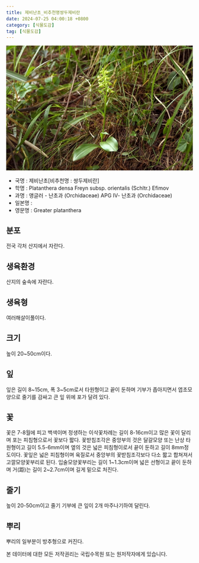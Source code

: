 ```yaml
---
title: 제비난초_비추천명쌍두제비란
date: 2024-07-25 04:00:18 +0800
category: [식물도감]
tag: [식물도감]
---
```




![제비난초[비추천명 : 쌍두제비란]](/assets/img/fileUpload/plants/basic/Orchidaceae/Platanthera/6379/6379_8_th2.JPG)
- 국명 : 제비난초[비추천명 : 쌍두제비란]
- 학명 : Platanthera densa Freyn subsp. orientalis (Schltr.) Efimov
- 과명 : 앵글러 - 난초과 (Orchidaceae) APG Ⅳ- 난초과 (Orchidaceae)
- 일본명 : 
- 영문명 : Greater platanthera


## 분포
전국 각처 산지에서 자란다.
## 생육환경
산지의 숲속에 자란다.
## 생육형
여러해살이풀이다.
## 크기
높이 20~50cm이다.
## 잎
잎은 길이 8~15cm, 폭 3~5cm로서 타원형이고 끝이 둔하며 기부가 좁아지면서 엽초모양으로 줄기를 감싸고 큰 잎 위에 포가 달려 있다.
## 꽃
꽃은 7-8월에 피고 백색이며 정생하는 이삭꽃차례는 길이 8-16cm이고 많은 꽃이 달리며 포는 피침형으로서 꽃보다 짧다. 꽃받침조각은 중앙부의 것은 달걀모양 또는 난상 타원형이고 길이 5.5-6mm이며 옆의 것은 넓은 피침형이로서 끝이 둔하고 길이 8mm정도이다. 꽃잎은 넓은 피침형이며 육질로서 중앙부의 꽃받침조각보다 다소 짧고 합쳐져서 고깔모양꽃부리로 된다. 입술모양꽃부리는 길이 1~1.3cm이며 넓은 선형이고 끝이 둔하며 거(距)는 길이 2~2.7cm이며 길게 밑으로 처진다.
## 줄기
높이 20-50cm이고 줄기 기부에 큰 잎이 2개 마주나기하여 달린다.
## 뿌리
뿌리의 일부분이 방추형으로 커진다.






본 데이터에 대한 모든 저작권리는 국립수목원 또는 원저작자에게 있습니다.
